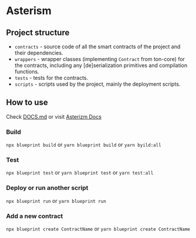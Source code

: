 # Asterism

## Project structure

-   `contracts` - source code of all the smart contracts of the project and their dependencies.
-   `wrappers` - wrapper classes (implementing `Contract` from ton-core) for the contracts, including any [de]serialization primitives and compilation functions.
-   `tests` - tests for the contracts.
-   `scripts` - scripts used by the project, mainly the deployment scripts.

## How to use

Check [DOCS.md](./DOCS.md) or visit [Asterizm Docs](https://docs.asterizm.io/)

### Build

`npx blueprint build` or `yarn blueprint build` or `yarn byild:all`

### Test

`npx blueprint test` or `yarn blueprint test` or `yarn test:all`

### Deploy or run another script

`npx blueprint run` or `yarn blueprint run`

### Add a new contract

`npx blueprint create ContractName` or `yarn blueprint create ContractName`
